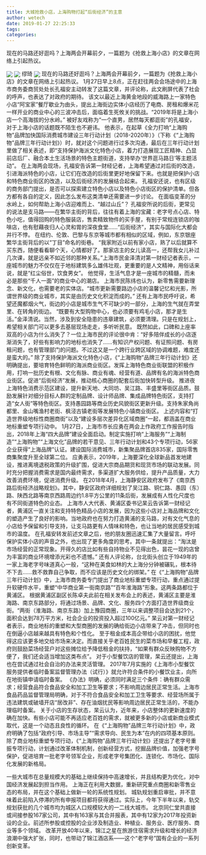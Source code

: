 ```yaml
---
title: 大城抢救小店，上海购物打起“后街经济”的主意
author: wetech
date: 2019-01-27 22:25:33
tags: 
categories: 
---
```

现在的马路还好逛吗？上海两会开幕前夕，一篇题为《抢救上海小店》的文章在网络上引起热议。
<!-- more -->
<img align="center" border="0" src="https://imgcdn.yicai.com/uppics/images/2019/01/411a05ef43abab57431fbb065067a1f5.jpg" />
<img align="center" border="0" src="https://imgcdn.yicai.com/uppics/images/2019/01/bad79dff611be59f5595029b4e26a385.jpg" />
缪琦
<img align="center" border="0" src="https://imgcdn.yicai.com/uppics/images/2019/01/94158b2b5c9dec2148dc7667e76a1597.jpg" />
现在的马路还好逛吗？上海两会开幕前夕，一篇题为《抢救上海小店》的文章在网络上引起热议。
1月27日早上8点，正在赶往两会会场途中的上海市商务委商贸处处长孔福安主动转发了这篇文章，并评论称，此文刷屏代表了社会的呼声，也表达了对政府的期待。
该文以最近上海黄金地段的威海路上一家特色小店“阿宝家”餐厅歇业为由头，提出上海街边实体小店经历了电商、房租和爆米花一样开业的商业中心的三波冲击后，面临着生死攸关的挑战。“2019年将是上海小店一个高海拔的分水岭。”
被好友戏称为“一个直男，居然每天都逛街”的孔福安，对于上海小店的话题既不陌生也不避讳。
他表示，在起草《全力打响“上海购物”品牌加快国际消费城市建设三年行动计划（2018-2020年）》（下称《“上海购物”品牌三年行动计划》）时，就对这个问题进行过多次沟通，最后在三年行动计划里做了相关表述，即“支持保护海派文化特色小店，着力打造展现工匠精神、凸显前店后厂、融合本土生活场景的特色主题街道，支持举办‘世界逛马路日’等主题活动”。
在上海两会现场，孔福安告诉第一财经记者，上海希望通过对后街的改造，引进海派特色的小店，让它们在改造的后街里更好地保留下来。也就是把保护小店和特色商业街区的改造，以及后街经济的发展结合起来。
孔福安还说，也有区级的商务部门提出，是否可以探索建立特色小店以及特色小店街区的保护清单。但各方都有各自的定义，因此怎么发布这类清单还需要进一步讨论。
在面临变革的分水岭上，如何帮助上海小店迎难而上、“越过山丘”？
孔福安所说的后街，更常见的说法是支马路——在繁华主街的背后，往往有着上海的宝藏：老字号点心店、特色小吃，值得回购的特色服装店，售卖精致物件的买手屋，有别于常规连锁店的咖啡店，也有慰藉夜归人心灵和胃的深夜食堂……“后街经济”，其实与国际化大都会并行不悖。
在纽约、伦敦、巴黎与东京等城市都有相似的区域，例如，东京银座繁华主街背后的以“丁目”命名的街巷。
“我家附近以前有家小店，熟了以后就算不买东西，随便看看聊个天，心情都好了。那家店主的女儿读高一，还帮我女儿补过几次课，就是远亲不如近邻的那种关系。”上海市民金泽清对第一财经记者表示，一座城市的魅力不仅仅在于地标建筑多么雄伟壮观，更重要的是人文精神，用俗话来说，就是“红尘俗世，饮食男女”。
他觉得，生活气息才是一座城市的精髓，而未必是那些“千人一面”的商业中心的潮店。
上海市民陈纬也认为，新零售需要新理念、新文化，也需要老的实体店。“城市更新需要路边小店的温馨记忆和光影，所谓世界级的商业城市，其实是由历史文化积淀而成的。”
还有上海市民呼吁说，希望还魔都烟火气，街边的小店是城市生气不可缺少的一部分，上海的生气就在弄堂里、在转角的街边。
“既要有大型购物中心，也必须要有鸡毛小店，那才是生活。”金泽清说。当然，涉及到安全隐患的违章建筑，必须要清理。只是在规划上，希望相关部门可以更多去基层现场走走，多听听民意。
既然如此，口碑和上座率双高的小店为什么消失了？一位上海市民的评论很中肯：“好多陪伴成长的小店逐渐消失了，好些有影响力的地标也消失了……有知识产权问题、有证照问题、有房租问题，也有管理部门的问题。不过这又是一个跨行业跨区域的协调难题，难度还是蛮大的。”
除了支持保护海派文化特色小店，《“上海购物”品牌三年行动计划》还明确提出，要培育特色鲜明的海派商业街区。发挥上海特色商业街联盟的积极作用，打响一批历史有根、文化有脉、商业有魂、经营有道、品牌有名的海派特色商业街区。促进“后街经济”发展，推动核心商圈的配套后街加快转型升级。
推进夜上海特色消费示范区建设，提升新天地、大同坊、吴江路、丰盛里等街区品质。鼓励发展针对细分目标人群的定制品牌、设计师品牌、集成品牌特色街区，支持打造“女人街”等特色街区。支持愚园路等商业历史风貌街区更新升级。支持朱家角尚都里、金山嘴渔村老街、枫泾古镇老街等发展特色小镇商业街区。
上述内容和“打造世界级地标性商圈商街”以及“建设多层次差异化区域商圈”一起，都涵盖在商业地标重塑专项行动中。
1月27日，上海市市长应勇在两会上作政府工作报告时指出，2018年上海“四大品牌”建设全面启动。制定实施打响“上海服务”“上海制造”“上海购物”“上海文化”品牌的若干意见、三年行动计划和43个专项行动，56家企业获得“上海品牌”认证。建设国际消费城市，新集聚品牌首店835家，国际零售商集聚度升至全球第二位。
应勇表示，2019年，上海要深化全球新品首发地建设，推进离境退税政策的升级扩围，促进大宗商品期货和现货市场的联动发展。同时充分把握消费需求是国内最终需求，多渠道扩大服务供给，提升产品质量，大力改善消费环境，促进消费升级。
在2018年4月，上海静安区政府发布了《南京西路后街经济战略规划》。其中，静安区政府详细规划了吴江路、铜仁路、愚园（东）路、陕西北路等南京西路周边约1.8平方公里的11条后街，发展成有人性化尺度也有不同街道特色的业态。
上海市人大代表、黄浦区委书记杲云告诉第一财经记者，黄浦区一直关注和支持特色精品小店的发展，因为这些小店对上海品牌和文化的塑造产生了良好的影响。当地政府也在努力打造黄浦的支马路，对有文化气息的小店给予保留和引导支持，让支马路更有人情味和特色，也让当地的居民感受到城市的温度。
在孔福安转发前述文章之后，他的朋友圈迅速汇集了大量留言。呼吁保护实体小店的声音之外，也出现了更多角度的思考。其中一条就提出：“淘汰是市场经营的正常现象。开得久的店比如有些自持物业不见得出色，昙花一现的店曾为丰富的商业环境增添光彩也不遗憾。”
还有人评论称，台北街头创立于1949年的一家上海老字号味道真心一般，“这种在美食如林的大上海分分钟被碾轧，根本待不下去……救不救靠自己争取，而不应该是历史文化的绑架。”
在《“上海购物”品牌三年行动计划》中，上海市商务委专门提出了商业地标重塑专项行动，重点通过提升软硬件水平，重塑“中华商业第一街南京路”“百年淮海路”形象。这两条路都位于黄浦区。
根据黄浦区副区长陈卓夫此前在相关发布会上的表述，黄浦区主要是淮海路、南京东路部分，将通过场景、品牌、文化、服务四个方面打造世界级商业街。“两街（淮海路、南京东路）加上豫园商圈，三年以来调整项目会达到21个，面积会达到78万平方米，社会企业的投资投入超过100亿元。”
杲云对第一财经记者表示，商业地标的重塑和大型商圈的发展的确给街边小店带来了冲击，但同时也在倒逼小店越来越具有特色和个性化。
至于租金成本高企带给小店的困扰，他觉得这应该更多地交给市场来决定。而直接关乎老百姓民生的菜市场和早餐工程，政府则鼓励菜场经营户对这些摊位给予降低租金的扶持，“如果有群众反映购物不方便了，我们还会适当增加这类布点”。
对于小型餐饮店的管理，杲云还提出，上海也在尝试通过社会自治的办法来灵活管理。
2017年7月实施的《上海市小型餐饮服务提供者临时备案监督管理办法（试行）》就允许符合条件的小餐饮业主，向所在地街镇申请临时备案。
《办法》明确，必须同时满足三个条件：确有群众需求；经营食品符合食品安全和加工卫生等要求；不影响周边居民正常生活。上海市食品药品监督管理局明确，对于不符合食品安全和加工卫生等要求、经营场所属于违法建筑或破墙开店“居改非”、存在油烟扰民等影响周边居民正常生活的，不能办理临时备案。
关于小店的生存状态，杲云认为，近年来，小店整体的更新速度的确在加快。有些小店可能不再适应老百姓的需求，就被更多新的小店或新商业模式取代，这是一个动态且良性的循环。
在《“上海购物”品牌三年行动计划》中，政府明确了包括“政府引导、市场主导”“需求导向、民生为本”在内的四项基本原则。
除了商业地标重塑专项行动，《“上海购物”品牌三年行动计划》还提出了老字号重振专项行动，计划通过改革体制机制，创新经营方式，挖掘品牌价值，加强老字号保护，促进培育一批老字号领军企业，形成老字号集团化、连锁化、市场化、国际化发展的新格局。
 
 
一些大城市在总量规模大的基础上继续保持中高速增长，并且结构更为优化，对中国经济发展起到担当作用。
上海正在利用大数据，重新研究重点商圈和新零售业态的布局，并在这个基础上做新一轮的系统性规划。
城轨规划重启审批，并不意味着此前陷入停滞的所有申报项目都将获得通过。实际上，今年下半年以来，轨交规划获批的几个城市均为城区人口规模较大的一二线大城市。
北京同仁堂共直接或间接参股167家公司，其中有163家与其合并报表，其中有12家为2017年投资新设的企业。前述所参股或控股的企业涉及制造业、种植业、服务业、医疗服务、商业等多个领域。
改革开放40年以来，锦江之星在旅游住宿需求升级和增长的经济浪潮中强大扩张，同时，也带动了锦江酒店系——这个“老字号”国有企业的一系列创新变革。
